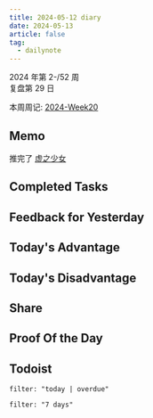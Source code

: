 ```yaml
---
title: 2024-05-12 diary
date: 2024-05-13
article: false
tag:
  - dailynote
---
```

  
2024 年第 2-/52 周  
复盘第 29 日

本周周记: [2024-Week20](2024-Week20)

## Memo
推完了 [虚之少女](../../01%20Reading/01%20视觉小说/虚之少女)

## Completed Tasks

## Feedback for Yesterday

## Today's Advantage

## Today's Disadvantage

## Share

## Proof Of the Day

## Todoist
```todoist
filter: "today | overdue"
```
```todoist
filter: "7 days"
```